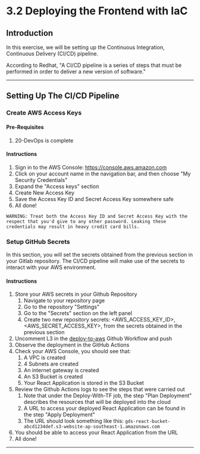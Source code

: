 # 3.2 Deploying the Frontend with IaC

## Introduction

In this exercise, we will be setting up the Continuous Integration, Continuous Delivery (CI/CD) pipeline.

According to Redhat, "A CI/CD pipeline is a series of steps that must be performed in order to deliver a new version of software."

---

## Setting Up The CI/CD Pipeline

### Create AWS Access Keys

#### Pre-Requisites

1. 20-DevOps is complete

#### Instructions

1. Sign in to the AWS Console: https://console.aws.amazon.com
2. Click on your account name in the navigation bar, and then choose "My Security Credentials"
3. Expand the "Access keys" section
4. Create New Access Key
5. Save the Access Key ID and Secret Access Key somewhere safe
6. All done!

```
WARNING: Treat both the Access Key ID and Secret Access Key with the respect that you'd give to any other password. Leaking these credentials may result in heavy credit card bills.
```

### Setup GitHub Secrets

In this section, you will set the secrets obtained from the previous section in your Gitlab repository. The CI/CD pipeline will make use of the secrets to interact with your AWS environment.

#### Instructions

1. Store your AWS secrets in your Github Repository
   1. Navigate to your repository page
   2. Go to the repository "Settings"
   3. Go to the "Secrets" section on the left panel
   4. Create two new repository secrets: <AWS_ACCESS_KEY_ID>, <AWS_SECRET_ACCESS_KEY>, from the secrets obtained in the previous section
2. Uncomment L3 in the [deploy-to-aws](/docs/.github/workflows/deploy-to-aws.yml) Github Workflow and push
3. Observe the deployment in the GitHub Actions
4. Check your AWS Console, you should see that:
   1. A VPC is created
   2. 4 Subnets are created
   3. An internet gateway is created
   4. An S3 Bucket is created
   5. Your React Application is stored in the S3 Bucket
5. Review the Github Actions logs to see the steps that were carried out
   1. Note that under the Deploy-With-TF job, the step "Plan Deployment" describes the resources that will be deployed into the cloud
   2. A URL to access your deployed React Application can be found in the step "Apply Deployment"
   3. The URL should look something like this: `gds-react-bucket-abcd1234def.s3-website-ap-southeast-1.amazonaws.com`
6. You should be able to access your React Application from the URL
7. All done!

---